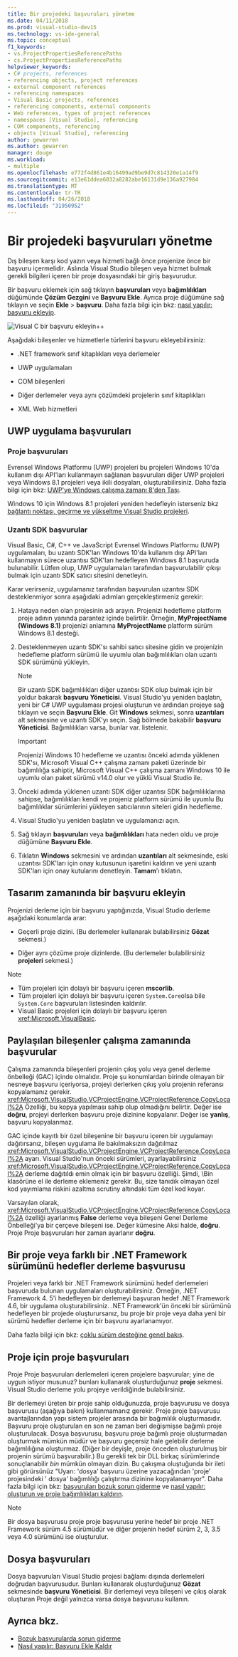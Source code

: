 ```yaml
---
title: Bir projedeki başvuruları yönetme
ms.date: 04/11/2018
ms.prod: visual-studio-dev15
ms.technology: vs-ide-general
ms.topic: conceptual
f1_keywords:
- vs.ProjectPropertiesReferencePaths
- cs.ProjectPropertiesReferencePaths
helpviewer_keywords:
- C# projects, references
- referencing objects, project references
- external component references
- referencing namespaces
- Visual Basic projects, references
- referencing components, external components
- Web references, types of project references
- namespaces [Visual Studio], referencing
- COM components, referencing
- objects [Visual Studio], referencing
author: gewarren
ms.author: gewarren
manager: douge
ms.workload:
- multiple
ms.openlocfilehash: e772f4d861e4b16499ad9be9d7c814320e1a14f9
ms.sourcegitcommit: e13e61ddea6032a8282abe16131d9e136a927984
ms.translationtype: MT
ms.contentlocale: tr-TR
ms.lasthandoff: 04/26/2018
ms.locfileid: "31950952"
---
```

# <a name="manage-references-in-a-project"></a>Bir projedeki başvuruları yönetme

Dış bileşen karşı kod yazın veya hizmeti bağlı önce projenize önce bir başvuru içermelidir. Aslında Visual Studio bileşen veya hizmet bulmak gerekli bilgileri içeren bir proje dosyasındaki bir giriş başvurudur.

Bir başvuru eklemek için sağ tıklayın **başvuruları** veya **bağımlılıkları** düğümünde **Çözüm Gezgini** ve **Başvuru Ekle**. Ayrıca proje düğümüne sağ tıklayın ve seçin **Ekle** > **başvuru**. Daha fazla bilgi için bkz: [nasıl yapılır: başvuru ekleyip](../ide/how-to-add-or-remove-references-by-using-the-reference-manager.md).

![Visual C bir başvuru ekleyin&#43;&#43;](../ide/media/vs2015_cpp_add_reference.png)

Aşağıdaki bileşenler ve hizmetlerle türlerini başvuru ekleyebilirsiniz:

- .NET framework sınıf kitaplıkları veya derlemeler

- UWP uygulamaları

- COM bileşenleri

- Diğer derlemeler veya aynı çözümdeki projelerin sınıf kitaplıkları

- XML Web hizmetleri

## <a name="uwp-app-references"></a>UWP uygulama başvuruları

### <a name="project-references"></a>Proje başvuruları

Evrensel Windows Platformu (UWP) projeleri bu projeleri Windows 10'da kullanım dışı API'ları kullanmayın sağlanan başvuruları diğer UWP projeleri veya Windows 8.1 projeleri veya ikili dosyaları, oluşturabilirsiniz. Daha fazla bilgi için bkz: [UWP'ye Windows çalışma zamanı 8'den Taşı](/windows/uwp/porting/w8x-to-uwp-root).

Windows 10 için Windows 8.1 projeleri yeniden hedefleyin isterseniz bkz [bağlantı noktası, geçirme ve yükseltme Visual Studio projeleri](../porting/port-migrate-and-upgrade-visual-studio-projects.md).

### <a name="extension-sdk-references"></a>Uzantı SDK başvurular

Visual Basic, C#, C++ ve JavaScript Evrensel Windows Platformu (UWP) uygulamaları, bu uzantı SDK'ları Windows 10'da kullanım dışı API'ları kullanmayın sürece uzantısı SDK'ları hedefleyen Windows 8.1 başvuruda bulunabilir. Lütfen olup, UWP uygulamaları tarafından başvurulabilir çıkışı bulmak için uzantı SDK satıcı sitesini denetleyin.

Karar verirseniz, uygulamanız tarafından başvurulan uzantısı SDK desteklenmiyor sonra aşağıdaki adımları gerçekleştirmeniz gerekir:

1. Hataya neden olan projesinin adı arayın. Projenizi hedefleme platform proje adının yanında parantez içinde belirtilir. Örneğin, **MyProjectName (Windows 8.1)** projenizi anlamına **MyProjectName** platform sürüm Windows 8.1 desteği.

1. Desteklenmeyen uzantı SDK'sı sahibi satıcı sitesine gidin ve projenizin hedefleme platform sürümü ile uyumlu olan bağımlılıkları olan uzantı SDK sürümünü yükleyin.

    > [!NOTE]
    > Bir uzantı SDK bağımlılıkları diğer uzantısı SDK olup bulmak için bir yoldur bakarak **başvuru Yöneticisi**. Visual Studio'yu yeniden başlatın, yeni bir C# UWP uygulaması projesi oluşturun ve ardından projeye sağ tıklayın ve seçin **Başvuru Ekle**. Git **Windows** sekmesi, sonra **uzantıları** alt sekmesine ve uzantı SDK'yı seçin. Sağ bölmede bakabilir **başvuru Yöneticisi**. Bağımlılıkları varsa, bunlar var. listelenir.

    > [!IMPORTANT]
    > Projenizi Windows 10 hedefleme ve uzantısı önceki adımda yüklenen SDK'sı, Microsoft Visual C++ çalışma zamanı paketi üzerinde bir bağımlılığa sahiptir, Microsoft Visual C++ çalışma zamanı Windows 10 ile uyumlu olan paket sürümü v14.0 olur ve yüklü Visual Studio ile.

1. Önceki adımda yüklenen uzantı SDK diğer uzantısı SDK bağımlılıklarına sahipse, bağımlılıkları kendi ve projeniz platform sürümü ile uyumlu Bu bağımlılıklar sürümlerini yükleyen satıcılarının siteleri gidin hedefleme.

1. Visual Studio'yu yeniden başlatın ve uygulamanızı açın.

1. Sağ tıklayın **başvuruları** veya **bağımlılıkları** hata neden oldu ve proje düğümüne **Başvuru Ekle**.

1. Tıklatın **Windows** sekmesini ve ardından **uzantıları** alt sekmesinde, eski uzantısı SDK'ları için onay kutusunun işaretini kaldırın ve yeni uzantı SDK'ları için onay kutularını denetleyin. **Tamam**'ı tıklatın.

## <a name="add-a-reference-at-design-time"></a>Tasarım zamanında bir başvuru ekleyin

Projenizi derleme için bir başvuru yaptığınızda, Visual Studio derleme aşağıdaki konumlarda arar:

- Geçerli proje dizini. (Bu derlemeler kullanarak bulabilirsiniz **Gözat** sekmesi.)

- Diğer aynı çözüme proje dizinlerde. (Bu derlemeler bulabilirsiniz **projeleri** sekmesi.)

> [!NOTE]
> - Tüm projeleri için dolaylı bir başvuru içeren **mscorlib**.
> - Tüm projeleri için dolaylı bir başvuru içeren `System.Core`olsa bile `System.Core` başvuruları listesinden kaldırılır.
> - Visual Basic projeleri için dolaylı bir başvuru içeren <xref:Microsoft.VisualBasic>.

## <a name="references-to-shared-components-at-run-time"></a>Paylaşılan bileşenler çalışma zamanında başvurular

Çalışma zamanında bileşenleri projenin çıkış yolu veya genel derleme önbelleği (GAC) içinde olmalıdır. Proje şu konumlardan birinde olmayan bir nesneye başvuru içeriyorsa, projeyi derlerken çıkış yolu projenin referansı kopyalamanız gerekir. <xref:Microsoft.VisualStudio.VCProjectEngine.VCProjectReference.CopyLocal%2A> Özelliği, bu kopya yapılması sahip olup olmadığını belirtir. Değer ise **doğru**, projeyi derlerken başvuru proje dizinine kopyalanır. Değer ise **yanlış**, başvuru kopyalanmaz.

GAC içinde kayıtlı bir özel bileşenine bir başvuru içeren bir uygulamayı dağıtırsanız, bileşen uygulama ile bakılmaksızın dağıtılmaz <xref:Microsoft.VisualStudio.VCProjectEngine.VCProjectReference.CopyLocal%2A> ayarı. Visual Studio'nun önceki sürümleri, ayarlayabilirsiniz <xref:Microsoft.VisualStudio.VCProjectEngine.VCProjectReference.CopyLocal%2A> derleme dağıtıldı emin olmak için bir başvuru özelliği. Şimdi, \Bin klasörüne el ile derleme eklemeniz gerekir. Bu, size tanıdık olmayan özel kod yayımlama riskini azaltma scrutiny altındaki tüm özel kod koyar.

Varsayılan olarak, <xref:Microsoft.VisualStudio.VCProjectEngine.VCProjectReference.CopyLocal%2A> özelliği ayarlanmış **False** derleme veya bileşeni Genel Derleme Önbelleği'ya bir çerçeve bileşeni ise. Değer kümesine Aksi halde, **doğru**. Proje Proje başvuruları her zaman ayarlanır **doğru**.

## <a name="reference-a-project-or-assembly-that-targets-a-different-version-of-the-net-framework"></a>Bir proje veya farklı bir .NET Framework sürümünü hedefler derleme başvurusu

Projeleri veya farklı bir .NET Framework sürümünü hedef derlemeleri başvuruda bulunan uygulamaları oluşturabilirsiniz. Örneğin, .NET Framework 4. 5'i hedefleyen bir derlemeyi başvuran hedef .NET Framework 4.6, bir uygulama oluşturabilirsiniz. .NET Framework'ün önceki bir sürümünü hedefleyen bir projede oluşturursanız, bu proje bir proje veya daha yeni bir sürümü hedefler derleme için bir başvuru ayarlanamıyor.

Daha fazla bilgi için bkz: [çoklu sürüm desteğine genel bakış](../ide/visual-studio-multi-targeting-overview.md).

## <a name="project-to-project-references"></a>Proje için proje başvuruları

Proje Proje başvuruları derlemeleri içeren projelere başvurular; yine de uygun istiyor musunuz? bunları kullanarak oluşturduğunuz **proje** sekmesi. Visual Studio derleme yolu projeye verildiğinde bulabilirsiniz.

Bir derlemeyi üreten bir proje sahip olduğunuzda, proje başvurusu ve dosya başvurusu (aşağıya bakın) kullanmamanız gerekir. Proje proje başvurusu avantajlarından yapı sistem projeler arasında bir bağımlılık oluşturmasıdır. Başvuru proje oluşturulan en son ne zaman beri değişmişse bağımlı proje oluşturulacak. Dosya başvurusu, başvuru proje bağımlı proje oluşturmadan oluşturmak mümkün müdür ve başvuru geçersiz hale gelebilir derleme bağımlılığına oluşturmaz. (Diğer bir deyişle, proje önceden oluşturulmuş bir projenin sürümü başvurabilir.) Bu gerekli tek bir DLL birkaç sürümlerinde sonuçlanabilir *bin* mümkün olmayan dizin. Bu çakışma oluştuğunda bir ileti gibi görürsünüz "Uyarı: 'dosya' başvuru üzerine yazacağından 'proje' projesindeki ' dosya' bağımlılığı çalıştırma dizinine kopyalanamıyor". Daha fazla bilgi için bkz: [başvuruları bozuk sorun giderme](../ide/troubleshooting-broken-references.md) ve [nasıl yapılır: oluşturun ve proje bağımlılıkları kaldırın](../ide/how-to-create-and-remove-project-dependencies.md).

> [!NOTE]
> Bir dosya başvurusu proje proje başvurusu yerine hedef bir proje .NET Framework sürüm 4.5 sürümüdür ve diğer projenin hedef sürüm 2, 3, 3.5 veya 4.0 sürümünü ise oluşturulur.

## <a name="file-references"></a>Dosya başvuruları

Dosya başvuruları Visual Studio projesi bağlamı dışında derlemeleri doğrudan başvurusudur. Bunları kullanarak oluşturduğunuz **Gözat** sekmesinde **başvuru Yöneticisi**. Bir derlemeyi veya bileşeni ve çıkış olarak oluşturan Proje değil yalnızca varsa dosya başvurusu kullanın.

## <a name="see-also"></a>Ayrıca bkz.

- [Bozuk başvurularda sorun giderme](../ide/troubleshooting-broken-references.md)
- [Nasıl yapılır: Başvuru Ekle Kaldır](../ide/how-to-add-or-remove-references-by-using-the-reference-manager.md)
